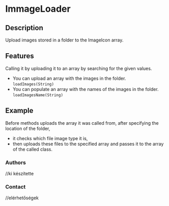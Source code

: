 # ImmageLoader

## Description
Upload images stored in a folder to the ImageIcon array.

## Features
Calling it by uploading it to an array by searching for the given values.
* You can upload an array with the images in the folder. `loadImages(String)`
* You can populate an array with the names of the images in the folder. `loadImagesName(String)`

## Example
Before methods uploads the array it was called from, after specifying the location of the folder,
* it checks which file image type it is,
* then uploads these files to the specified array and passes it to the array of the called class.

### Authors
//ki készítette

### Contact
//elérhetőségek